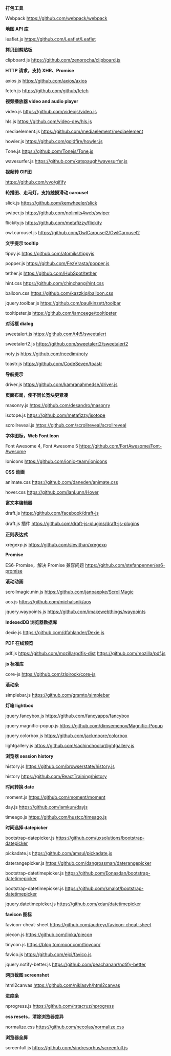 **打包工具**

Webpack https://github.com/webpack/webpack

**地图 API 库**

leaflet.js https://github.com/Leaflet/Leaflet

**拷贝到剪贴板**

clipboard.js https://github.com/zenorocha/clipboard.js

**HTTP 请求，支持 XHR、Promise**

axios.js https://github.com/axios/axios

fetch.js https://github.com/github/fetch

**视频播放器 video and audio player**

video.js https://github.com/videojs/video.js

hls.js https://github.com/video-dev/hls.js

mediaelement.js https://github.com/mediaelement/mediaelement

howler.js https://github.com/goldfire/howler.js

Tone.js https://github.com/Tonejs/Tone.js

wavesurfer.js https://github.com/katspaugh/wavesurfer.js

**视频转 GIF图**

https://github.com/vvo/gifify

**轮播图、走马灯，支持触摸滑动 carousel**

slick.js https://github.com/kenwheeler/slick

swiper.js https://github.com/nolimits4web/swiper

flickity.js https://github.com/metafizzy/flickity

owl.carousel.js https://github.com/OwlCarousel2/OwlCarousel2

**文字提示 tooltip**

tippy.js https://github.com/atomiks/tippyjs

popper.js https://github.com/FezVrasta/popper.js

tether.js https://github.com/HubSpot/tether

hint.css https://github.com/chinchang/hint.css

balloon.css https://github.com/kazzkiq/balloon.css

jquery.toolbar.js https://github.com/paulkinzett/toolbar

tooltipster.js https://github.com/iamceege/tooltipster

**对话框 dialog**

sweetalert.js https://github.com/t4t5/sweetalert

sweetalert2.js https://github.com/sweetalert2/sweetalert2

noty.js https://github.com/needim/noty

toastr.js https://github.com/CodeSeven/toastr

**导航提示**

driver.js https://github.com/kamranahmedse/driver.js

**页面布局，使不同长宽块更紧凑**

masonry.js https://github.com/desandro/masonry

isotope.js https://github.com/metafizzy/isotope

scrollreveal.js https://github.com/scrollreveal/scrollreveal

**字体图标，Web Font Icon**

Font Awesome 4, Font Awesome 5 https://github.com/FortAwesome/Font-Awesome

Ionicons https://github.com/ionic-team/ionicons

**CSS 动画**

animate.css https://github.com/daneden/animate.css

hover.css https://github.com/IanLunn/Hover

**富文本编辑器**

draft.js https://github.com/facebook/draft-js

draft.js 插件 https://github.com/draft-js-plugins/draft-js-plugins

**正则表达式**

xregexp.js https://github.com/slevithan/xregexp

**Promise**

ES6-Promise，解决 Promise 兼容问题 https://github.com/stefanpenner/es6-promise

**滚动动画**

scrollmagic.min.js https://github.com/janpaepke/ScrollMagic

aos.js https://github.com/michalsnik/aos

jquery.waypoints.js https://github.com/imakewebthings/waypoints

**IndexedDB 浏览器数据库**

dexie.js https://github.com/dfahlander/Dexie.js

**PDF 在线预览**

pdf.js https://github.com/mozilla/pdfjs-dist https://github.com/mozilla/pdf.js

**js 标准库**

core-js https://github.com/zloirock/core-js

**滚动条**

simplebar.js https://github.com/grsmto/simplebar

**灯箱 lightbox**

jquery.fancybox.js https://github.com/fancyapps/fancybox

jquery.magnific-popup.js https://github.com/dimsemenov/Magnific-Popup

jquery.colorbox.js https://github.com/jackmoore/colorbox

lightgallery.js https://github.com/sachinchoolur/lightgallery.js

**浏览器 session history**

history.js https://github.com/browserstate/history.js

history https://github.com/ReactTraining/history

**时间转换 date**

moment.js https://github.com/moment/moment

day.js https://github.com/iamkun/dayjs

timeago.js https://github.com/hustcc/timeago.js

**时间选择 datepicker**

bootstrap-datepicker.js https://github.com/uxsolutions/bootstrap-datepicker

pickadate.js https://github.com/amsul/pickadate.js

daterangepicker.js https://github.com/dangrossman/daterangepicker

bootstrap-datetimepicker.js https://github.com/Eonasdan/bootstrap-datetimepicker

bootstrap-datetimepicker.js https://github.com/smalot/bootstrap-datetimepicker

jquery.datetimepicker.js https://github.com/xdan/datetimepicker

**favicon 图标**

favicon-cheat-sheet https://github.com/audreyr/favicon-cheat-sheet

piecon.js https://github.com/lipka/piecon

tinycon.js https://blog.tommoor.com/tinycon/

favico.js https://github.com/ejci/favico.js

jquery.notify-better.js https://github.com/peachananr/notify-better

**网页截图 screenshot**

html2canvas https://github.com/niklasvh/html2canvas

**进度条**

nprogress.js https://github.com/rstacruz/nprogress

**css resets，清除浏览器差异**

normalize.css https://github.com/necolas/normalize.css

**浏览器全屏**

screenfull.js https://github.com/sindresorhus/screenfull.js
